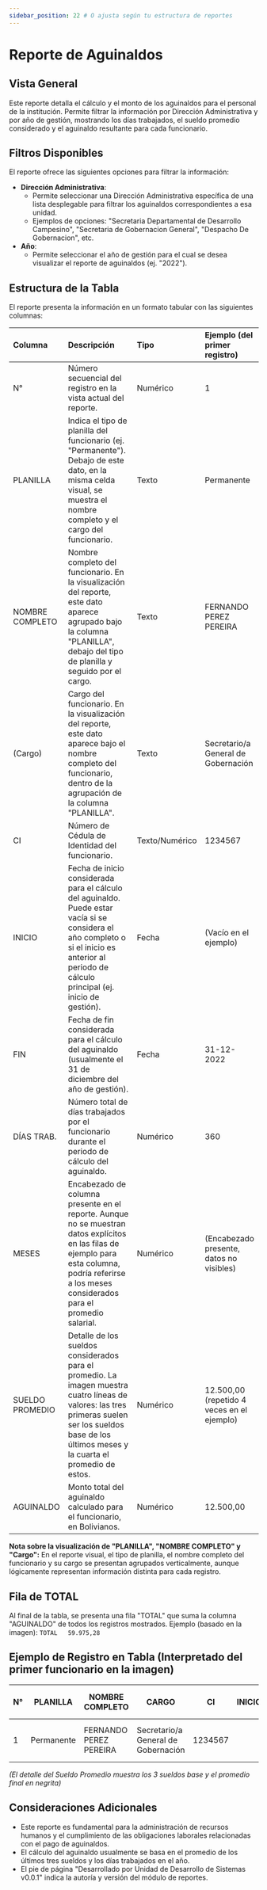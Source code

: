 ```yaml
---
sidebar_position: 22 # O ajusta según tu estructura de reportes
---
```


# Reporte de Aguinaldos

## Vista General
Este reporte detalla el cálculo y el monto de los aguinaldos para el personal de la institución. Permite filtrar la información por Dirección Administrativa y por año de gestión, mostrando los días trabajados, el sueldo promedio considerado y el aguinaldo resultante para cada funcionario.

## Filtros Disponibles
El reporte ofrece las siguientes opciones para filtrar la información:

-   **Dirección Administrativa**:
    *   Permite seleccionar una Dirección Administrativa específica de una lista desplegable para filtrar los aguinaldos correspondientes a esa unidad.
    *   Ejemplos de opciones: "Secretaria Departamental de Desarrollo Campesino", "Secretaria de Gobernacion General", "Despacho De Gobernacion", etc.
-   **Año**:
    *   Permite seleccionar el año de gestión para el cual se desea visualizar el reporte de aguinaldos (ej. "2022").

## Estructura de la Tabla
El reporte presenta la información en un formato tabular con las siguientes columnas:

| Columna           | Descripción                                                                                                                                                                                             | Tipo          | Ejemplo (del primer registro)             |
| :---------------- | :------------------------------------------------------------------------------------------------------------------------------------------------------------------------------------------------------ | :------------ | :---------------------------------------- |
| N°                | Número secuencial del registro en la vista actual del reporte.                                                                                                                                          | Numérico      | 1                                         |
| PLANILLA          | Indica el tipo de planilla del funcionario (ej. "Permanente"). Debajo de este dato, en la misma celda visual, se muestra el nombre completo y el cargo del funcionario.                                  | Texto         | Permanente                                |
| NOMBRE COMPLETO   | Nombre completo del funcionario. En la visualización del reporte, este dato aparece agrupado bajo la columna "PLANILLA", debajo del tipo de planilla y seguido por el cargo.                             | Texto         | FERNANDO PEREZ PEREIRA                      |
| (Cargo)           | Cargo del funcionario. En la visualización del reporte, este dato aparece bajo el nombre completo del funcionario, dentro de la agrupación de la columna "PLANILLA".                                     | Texto         | Secretario/a General de Gobernación       |
| CI                | Número de Cédula de Identidad del funcionario.                                                                                                                                                          | Texto/Numérico| 1234567                                   |
| INICIO            | Fecha de inicio considerada para el cálculo del aguinaldo. Puede estar vacía si se considera el año completo o si el inicio es anterior al periodo de cálculo principal (ej. inicio de gestión).         | Fecha         | (Vacío en el ejemplo)                     |
| FIN               | Fecha de fin considerada para el cálculo del aguinaldo (usualmente el 31 de diciembre del año de gestión).                                                                                              | Fecha         | 31-12-2022                                |
| DÍAS TRAB.        | Número total de días trabajados por el funcionario durante el periodo de cálculo del aguinaldo.                                                                                                         | Numérico      | 360                                       |
| MESES             | Encabezado de columna presente en el reporte. Aunque no se muestran datos explícitos en las filas de ejemplo para esta columna, podría referirse a los meses considerados para el promedio salarial.     | Numérico      | (Encabezado presente, datos no visibles)  |
| SUELDO PROMEDIO   | Detalle de los sueldos considerados para el promedio. La imagen muestra cuatro líneas de valores: las tres primeras suelen ser los sueldos base de los últimos meses y la cuarta el promedio de estos. | Numérico      | 12.500,00 (repetido 4 veces en el ejemplo) |
| AGUINALDO         | Monto total del aguinaldo calculado para el funcionario, en Bolivianos.                                                                                                                                 | Numérico      | 12.500,00                                 |

**Nota sobre la visualización de "PLANILLA", "NOMBRE COMPLETO" y "Cargo":** En el reporte visual, el tipo de planilla, el nombre completo del funcionario y su cargo se presentan agrupados verticalmente, aunque lógicamente representan información distinta para cada registro.

## Fila de TOTAL
Al final de la tabla, se presenta una fila "TOTAL" que suma la columna "AGUINALDO" de todos los registros mostrados.
Ejemplo (basado en la imagen):
`TOTAL 	 59.975,28`

## Ejemplo de Registro en Tabla (Interpretado del primer funcionario en la imagen)

| N° | PLANILLA   | NOMBRE COMPLETO        | CARGO                               | CI      | INICIO | FIN        | DÍAS TRAB. | MESES | SUELDO PROMEDIO (Detalle)        | AGUINALDO |
|----|------------|------------------------|-------------------------------------|---------|--------|------------|------------|-------|----------------------------------|-----------|
| 1  | Permanente | FERNANDO PEREZ PEREIRA   | Secretario/a General de Gobernación | 1234567 |        | 31-12-2022 | 360        |       | 12.500,00<br/>12.500,00<br/>12.500,00<br/>**12.500,00** | 12.500,00 |

*(El detalle del Sueldo Promedio muestra los 3 sueldos base y el promedio final en negrita)*

## Consideraciones Adicionales
- Este reporte es fundamental para la administración de recursos humanos y el cumplimiento de las obligaciones laborales relacionadas con el pago de aguinaldos.
- El cálculo del aguinaldo usualmente se basa en el promedio de los últimos tres sueldos y los días trabajados en el año.
- El pie de página "Desarrollado por Unidad de Desarrollo de Sistemas v0.0.1" indica la autoría y versión del módulo de reportes.
